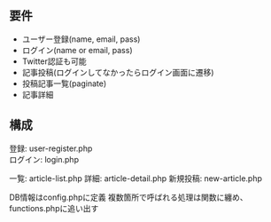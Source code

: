 ## 要件
- ユーザー登録(name, email, pass)
- ログイン(name or email, pass)
- Twitter認証も可能
- 記事投稿(ログインしてなかったらログイン画面に遷移)
- 投稿記事一覧(paginate)
- 記事詳細

## 構成

登録: user-register.php  
ログイン: login.php   

一覧: article-list.php
詳細: article-detail.php
新規投稿: new-article.php

DB情報はconfig.phpに定義
複数箇所で呼ばれる処理は関数に纏め、functions.phpに追い出す